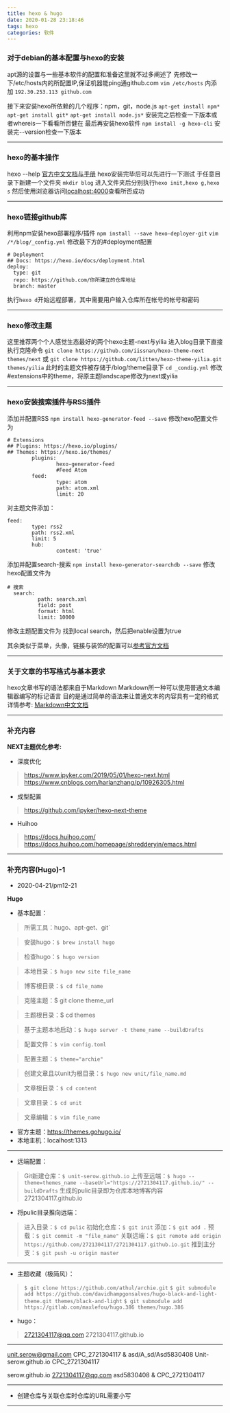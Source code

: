 ```yaml
---
title: hexo & hugo
date: 2020-01-28 23:18:46
tags: hexo
categories: 软件
---
```


### 对于debian的基本配置与hexo的安装

apt源的设置与一些基本软件的配置和准备这里就不过多阐述了
先修改一下/etc/hosts内的所配置IP,保证机器能ping通github.com
`vim /etc/hosts` 内添加 `192.30.253.113 github.com`

接下来安装hexo所依赖的几个程序：npm，git，node.js
`apt-get install npm*`
`apt-get install git*`
`apt-get install node.js*`
安装完之后检查一下版本或者whereis一下看看所否健在
最后再安装hexo软件
`npm install -g hexo-cli`
安装完--version检查一下版本

---

### hexo的基本操作

hexo --help
[官方中文文档与手册](https://hexo.io/zh-cn/docs/index.html)
hexo安装完毕后可以先进行一下测试
于任意目录下新建一个文件夹 `mkdir blog`
进入文件夹后分别执行`hexo init,hexo g,hexo s`
然后使用浏览器访问<u>localhost:4000</u>查看所否成功 

---

### hexo链接github库

利用npm安装hexo部署程序/插件
`npm install --save hexo-deployer-git`
`vim /*/blog/_config.yml`
修改最下方的#deployment配置
```
# Deployment
## Docs: https://hexo.io/docs/deployment.html
deploy:
  type: git
  repo: https://github.com/你所建立的仓库地址
  branch: master
```
执行`hexo d`开始远程部署，其中需要用户输入仓库所在帐号的帐号和密码

---

### hexo修改主题

这里推荐两个个人感觉生态最好的两个hexo主题-next与yilia
进入blog目录下直接执行克隆命令
`git clone https://github.com/iissnan/hexo-theme-next themes/next`
或
`git clone https://github.com/litten/hexo-theme-yilia.git themes/yilia`
此时的主题文件被存储于/blog/theme目录下
`cd _condig.yml`
修改#extensions中的theme，将原主题landscape修改为next或yilia

---

### hexo安装搜索插件与RSS插件

添加并配置RSS
`npm install hexo-generator-feed --save`
修改hexo配置文件为
```
# Extensions
## Plugins: https://hexo.io/plugins/
## Themes: https://hexo.io/themes/
        plugins:
                hexo-generator-feed
                #Feed Atom
        feed:
                type: atom
                path: atom.xml
                limit: 20
```
对主题文件添加：
```
feed:
        type: rss2
        path: rss2.xml
        limit: 5
        hub:
                content: 'true'
```

添加并配置search-搜索
`npm install hexo-generator-searchdb --save`
修改hexo配置文件为
```
# 搜索
  search:
          path: search.xml
          field: post
          format: html
          limit: 10000
```
修改主题配置文件为
找到local search，然后把enable设置为true

其余类似于菜单，头像，链接与装饰的配置可以[参考官方文档](http://theme-next.iissnan.com/)

---

### 关于文章的书写格式与基本要求

hexo文章书写的语法都来自于Markdown
Markdown所一种可以使用普通文本编辑器编写的标记语言
目的是通过简单的语法来让普通文本的内容具有一定的格式
详情参考: [Markdown中文文档](https://markdown-zh.readthedocs.io/en/latest)

---

### 补充内容

**NEXT主题优化参考:**

* 深度优化
> https://www.ipyker.com/2019/05/01/hexo-next.html
> https://www.cnblogs.com/harlanzhang/p/10926305.html

* 成型配置
> https://github.com/ipyker/hexo-next-theme

* Huihoo
> https://docs.huihoo.com/
> https://docs.huihoo.com/homepage/shredderyin/emacs.html

---

### 补充内容(Hugo)-1

* 2020-04-21/pm12-21

**Hugo**

* 基本配置：

> 所需工具：hugo、apt-get、git`

> 安装hugo：`$ brew install hugo`

> 检查hugo：`$ hugo version`

> 本地目录：`$ hugo new site file_name`

> 博客根目录：`$ cd file_name`

> 克隆主题：$ git clone theme_url

> 主题根目录：$ cd themes

> 基于主题本地启动：`$ hugo server -t theme_name --buildDrafts`

> 配置文件：`$ vim config.toml`

> 配置主题：`$ theme="archie"`

> 创建文章且以unit为根目录：`$ hugo new unit/file_name.md`

> 文章根目录：`$ cd content`

> 文章目录：`$ cd unit`

> 文章编辑：`$ vim file_name`

* 官方主题：https://themes.gohugo.io/
* 本地主机：localhost:1313

---

* 远端配置：
> Git新建仓库：`$ unit-serow.github.io`
> 上传至远端：`$ hugo --theme=themes_name --baseUrl="https://2721304117.github.io/" --buildDrafts`
> 生成的pulic目录即为仓库本地博客内容
> 2721304117.github.io

* 将pulic目录推向远端：
> 进入目录：`$ cd pulic`
> 初始化仓库：`$ git init`
> 添加：`$ git add .`
> 预载：`$ git commit -m "file_name"`
> 关联远端：`$ git remote add origin https://github.com/2721304117/2721304117.github.io.git`
> 推到主分支：`$ git push -u origin master`

---

* 主题收藏（极简风）：
> `$ git clone https://github.com/athul/archie.git`
> `$ git submodule add https://github.com/davidhampgonsalves/hugo-black-and-light-theme.git themes/black-and-light`
> `$ git submodule add https://gitlab.com/maxlefou/hugo.386 themes/hugo.386`

* hugo：
> 2721304117@qq.com
> 2721304117.github.io

---

unit.serow@gmail.com
CPC_2721304117 & asd/A_sd/Asd5830408
Unit-serow.github.io
CPC_2721304117

serow.github.io
2721304117@qq.com
asd5830408 & CPC_2721304117

---

* 创建仓库与关联仓库时仓库的URL需要小写

---



